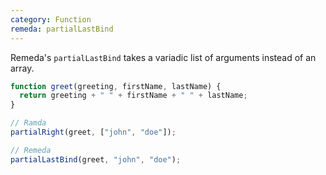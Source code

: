 ```yaml
---
category: Function
remeda: partialLastBind
---
```


Remeda's `partialLastBind` takes a variadic list of arguments instead of an array.

```ts
function greet(greeting, firstName, lastName) {
  return greeting + " " + firstName + " " + lastName;
}

// Ramda
partialRight(greet, ["john", "doe"]);

// Remeda
partialLastBind(greet, "john", "doe");
```
